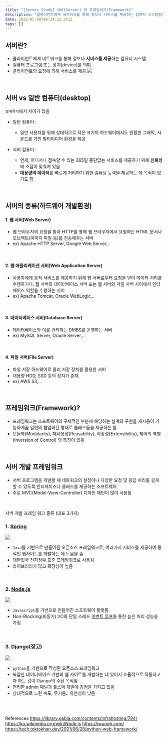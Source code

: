 ```yaml
---
title: "[Server Study] 서버(Server) 와 프레임워크(Framework)"
description: "클라이언트에게 네트워크를 통해 정보나 서비스를 제공하는 컴퓨터 시스템컴퓨터 프로그램 또는 장치(device)를 의미클라이언트의 요청에 의해 서비스를 제공설계목적에서 차이가 있음일반 컴퓨터 :일반 사용자를 위해 상대적으로 작은 크기의 하드웨어에서도 원활한 그래픽, 사운드"
date: 2022-05-08T08:34:22.241Z
tags: []
---
```

## 서버란?
- 클라이언트에게 네트워크를 통해 정보나 **서비스를 제공**하는 컴퓨터 시스템
- 컴퓨터 프로그램 또는 장치(device)를 의미
- 클라이언트의 요청에 의해 서비스를 제공
![](/images/109b0a35-d7e0-411c-b54b-86047d58adb8-image.png)


<br/>  


## 서버 vs 일반 컴퓨터(desktop)
`설계목적`에서 차이가 있음

- 일반 컴퓨터 :
    - 일반 사용자를 위해 상대적으로 작은 크기의 하드웨어에서도 원활한 그래픽, 사운드를 가진 멀티미디어 환경을 제공

- 서버 컴퓨터 : 
    - 언제, 어디서나 접속할 수 있는 365일 중단없는 서비스를 제공하기 위해 **신뢰성**에 초점이 맞춰져 있음
    - **대용량의 데이터**를 빠르게 처리하기 위한 컴퓨팅 능력을 제공하는 데 목적이 있기도 함
    

<br/>  

## 서버의 종류(하드웨어 개발환경)
  #### 1. 웹 서버(Web Server)  

  - 웹 브라우저의 요청을 받아 HTTP를 통해 웹 브라우저에서 요청하는 HTML 문서나 오브젝트(이미지 파일 등)를 전송해주는 서버
  - ex) Apache HTTP Server, Google Web Server,..

<br/>  

  #### 2. 웹 애플리케이션 서버(Web Application Server) 
  - 사용자에게 동적 서비스를 제공하기 위해 웹 서버로부터 요청을 받아 데이터 처리를 수행하거나, 웹 서버와 데이터베이스 서버 또는 웹 서버와 파일 서버 사이에서 인터페이스 역할을 수행하는 서버
  - ex) Apache Tomcat, Oracle WebLogic,..

<br/>  

  #### 3. 데이터베이스 서버(Database Server)
  - 데이터베이스와 이를 관리하는 DMBS를 운영하는 서버
  - ex) MySQL Server, Oracle Server,..

<br/>  

  #### 4. 파일 서버(File Server)
  - 파일 저장 하드웨어로 물리 저장 장치를 활용한 서버
  - 대용량 HDD, SSD 등의 장치가 존재
  - ex) AWS S3, ..



<br/>  

## 프레임워크(Framework)?
- 프레임워크는 소프트웨어의 구체적인 부분에 해당하는 설계와 구현을 재사용이 가능하게끔 일련의 협업화된 형태로 클래스들을 제공하는 틀
- 모듈화(Modularity), 재사용성(Reusability), 확장성(Extensibility), 제어의 역행(Inversion of Control) 의 특징이 있음

<br/>  

## 서버 개발 프레임워크
- 서버 프로그램을 개발할 때 네트워크의 설정이나 다양한 요청 및 응답 처리를 쉽게할 수 있도록 인터페이스나 클래스를 제공하는 소프트웨어
- 주로 MVC(Model-View-Controller) 디자인 패턴이 많이 사용됨

<br/>  

서버 개발 프레임 워크 종류 (대표 3가지)

### 1. [Spring](https://velog.io/@selenium/Server-Study-스프링Spring-스프링-부트Spring-Boot)
![](/images/38b6d5ee-fe79-4e76-bfe7-829cbc0d617d-image.png)

- `Java`를 기반으로 만들어진 오픈소스 프레임워크로, 여러가지 서비스를 제공하여 동적인 웹사이트를 개발하는 데 도움을 줌
- 대한민국 전자정부 표준 프레임워크로 사용됨
- 라이브러리가 많고 확장성이 높음

<br/>  

### 2. [Node.js](https://velog.io/@selenium/Server-Study-Node.js-노드)
![](/images/637ffe1b-e58d-4b6a-acc5-d18d61180783-image.png)

- `Javascript`를 기반으로 만들어진 소프트웨어 플랫폼
- Non-Blocking(비동기) I/O와 단일 스레드 [이벤트 루프](https://velog.io/@selenium/Node.js-1.-알아-두어야-할-자바스크립트Javascript)를 통한 높은 처리 성능을 가짐


<br/>  

### 3. Django(장고)
![](/images/67666f32-cd72-4d47-a191-4500579e1145-image.png)

- `python`을 기반으로 작성된 오픈소스 프레임워크
- 복잡한 데이터베이스 기반의 웹 사이트를 개발하는 데 있어서 효율적으로 작동하고자 하는 것이 Django의 주된 목적임
- 편리한 admin 패널과 풀스택 개발에 강점을 가지고 있음
- 상대적으로 느린 속도, 무거움.. 유연성이 낮음
<br/>  
<br/>  

References
https://library.gabia.com/contents/infrahosting/794/
https://ko.wikipedia.org/wiki/Node.js
https://iwuooh.com/
https://tech.toktokhan.dev/2021/06/28/python-web-framework/
